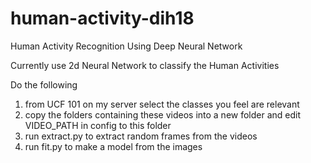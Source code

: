 # human-activity-dih18
Human Activity Recognition Using Deep Neural Network

Currently use 2d Neural Network to classify the Human Activities

Do the following 
 1. from UCF 101 on my server select the classes you feel are relevant
 2. copy the folders containing these videos into a new folder and edit VIDEO_PATH in config to this folder
 3. run extract.py to extract random frames from the videos
 4. run fit.py to make a model from the images
